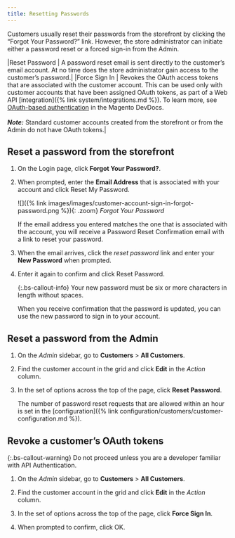 ```yaml
---
title: Resetting Passwords
---
```


Customers usually reset their passwords from the storefront by clicking the “Forgot Your Password?” link. However, the store administrator can initiate either a password reset or a forced sign-in from the Admin.

|Reset Password | A password reset email is sent directly to the customer’s email account. At no time does the store administrator gain access to the customer’s password.|
|Force Sign In | Revokes the OAuth access tokens that are associated with the customer account. This can be used only with customer accounts that have been assigned OAuth tokens, as part of a Web API [integration]({% link system/integrations.md %}). To learn more, see [OAuth-based authentication](http://devdocs.magento.com/guides/v2.4/get-started/authentication/gs-authentication-oauth.html) in the Magento DevDocs. <br/><br/>**_Note:_** Standard customer accounts created from the storefront or from the Admin do not have OAuth tokens.|

## Reset a password from the storefront

1. On the Login page, click **Forgot Your Password?**.

1. When prompted, enter the **Email Address** that is associated with your account and click <span class="btn">Reset My Password</span>.

   ![]({% link images/images/customer-account-sign-in-forgot-password.png %}){: .zoom}
   _Forgot Your Password_

   If the email address you entered matches the one that is associated with the account, you will receive a Password Reset Confirmation email with a link to reset your password.

1. When the email arrives, click the _reset password_ link and enter your **New Password** when prompted.

1. Enter it again to confirm and click <span class="btn">Reset Password</span>.

   {:.bs-callout-info}
   Your new password must be six or more characters in length without spaces.

   When you receive confirmation that the password is updated, you can use the new password to sign in to your account.

## Reset a password from the Admin

1. On the _Admin_ sidebar, go to **Customers** > **All Customers**.

1. Find the customer account in the grid and click **Edit** in the _Action_ column.

1. In the set of options across the top of the page, click **Reset Password**.

   The number of password reset requests that are allowed within an hour is set in the [configuration]({% link configuration/customers/customer-configuration.md %}).

## Revoke a customer’s OAuth tokens

{:.bs-callout-warning}
Do not proceed unless you are a developer familiar with API Authentication.

1. On the _Admin_ sidebar, go to **Customers** > **All Customers**.

1. Find the customer account in the grid and click **Edit** in the _Action_ column.

1. In the set of options across the top of the page, click **Force Sign In**.

1. When prompted to confirm, click <span class="btn">OK</span>.
